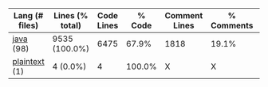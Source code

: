 |Lang (# files)|Lines (% total)|Code Lines|% Code|Comment Lines|% Comments|Blank Lines|% Blank|
| --- | --- | --- | --- | --- | --- | --- | --- |
|[java](https://github.com/FRCTeam5199/Robot-Code-2021/tree/souper-secret-contraband/Statistics/java/LinesDescending.md) (98)|9535 (100.0%)|6475|67.9%|1818|19.1%|1242|13.0%|
|[plaintext](https://github.com/FRCTeam5199/Robot-Code-2021/tree/souper-secret-contraband/Statistics/plaintext/LinesDescending.md) (1)|4 (0.0%)|4|100.0%|X|X|0|0.0%|